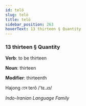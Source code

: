 ```yaml
---
id: telö
slug: telö
title: telö
sidebar_position: 263
hoverText: 13 thirteen § Quantity
---
```


### 13 thirteen § Quantity

**Verb**: to be thirteen

**Noun**: thirteen

**Modifier**: thirteenth

Hajong তেৰ terô /'tɛ.ɹɔ/

*Indo-Iranian Language Family*